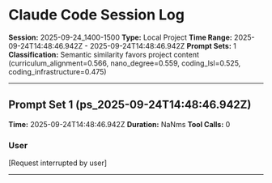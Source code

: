 # Claude Code Session Log

**Session:** 2025-09-24_1400-1500
**Type:** Local Project
**Time Range:** 2025-09-24T14:48:46.942Z - 2025-09-24T14:48:46.942Z
**Prompt Sets:** 1
**Classification:** Semantic similarity favors project content (curriculum_alignment=0.566, nano_degree=0.559, coding_lsl=0.525, coding_infrastructure=0.475)

---

<a name="ps_2025-09-24T14:48:46.942Z"></a>
## Prompt Set 1 (ps_2025-09-24T14:48:46.942Z)

**Time:** 2025-09-24T14:48:46.942Z
**Duration:** NaNms
**Tool Calls:** 0

### User

[Request interrupted by user]

---

